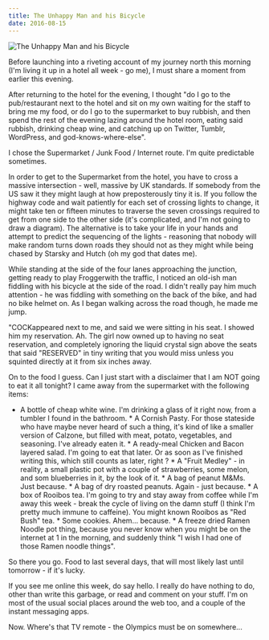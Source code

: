 ```yaml
---
title: The Unhappy Man and his Bicycle
date: 2016-08-15
---
```


![The Unhappy Man and his Bicycle](https://source.unsplash.com/03UCoidYvXw/1600x900)

Before launching into a riveting account of my journey north this morning (I'm living it up in a hotel all week - go me), I must share a moment from earlier this evening.

After returning to the hotel for the evening, I thought "do I go to the pub/restaurant next to the hotel and sit on my own waiting for the staff to bring me my food, or do I go to the supermarket to buy rubbish, and then spend the rest of the evening lazing around the hotel room, eating said rubbish, drinking cheap wine, and catching up on Twitter, Tumblr, WordPress, and god-knows-where-else".

I chose the Supermarket / Junk Food / Internet route. I'm quite predictable sometimes.

In order to get to the Supermarket from the hotel, you have to cross a massive intersection - well, massive by UK standards. If somebody from the US saw it they might laugh at how preposterously tiny it is. If you follow the highway code and wait patiently for each set of crossing lights to change, it might take ten or fifteen minutes to traverse the seven crossings required to get from one side to the other side (it's complicated, and I'm not going to draw a diagram). The alternative is to take your life in your hands and attempt to predict the sequencing of the lights - reasoning that nobody will make random turns down roads they should not as they might while being chased by Starsky and Hutch (oh my god that dates me).

While standing at the side of the four lanes approaching the junction, getting ready to play Froggerwith the traffic, I noticed an old-ish man fiddling with his bicycle at the side of the road. I didn't really pay him much attention - he was fiddling with something on the back of the bike, and had no bike helmet on. As I began walking across the road though, he made me jump.

"COCKappeared next to me, and said we were sitting in his seat. I showed him my reservation. Ah. The girl now owned up to having no seat reservation, and completely ignoring the liquid crystal sign above the seats that said "RESERVED" in tiny writing that you would miss unless you squinted directly at it from six inches away.

On to the food I guess. Can I just start with a disclaimer that I am NOT going to eat it all tonight? I came away from the supermarket with the following items:

 * A bottle of cheap white wine. I'm drinking a glass of it right now, from a    tumbler I found in the bathroom.          * A Cornish Pasty. For those stateside who have maybe never heard of such a    thing, it's kind of like a smaller version of Calzone, but filled with meat,    potato, vegetables, and seasoning. I've already eaten it.          * A ready-meal Chicken and Bacon layered salad. I'm going to eat that later. Or    as soon as I've finished writing this, which still counts as later, right ?          * A "Fruit Medley" - in reality, a small plastic pot with a couple of    strawberries, some melon, and som blueberries in it, by the look of it.          * A bag of peanut M&Ms. Just because.          * A bag of dry roasted peanuts. Again - just because.          * A box of Rooibos tea. I'm going to try and stay away from coffee while I'm    away this week - break the cycle of living on the damn stuff (I think I'm    pretty much immune to caffeine). You might known Rooibos as "Red Bush" tea.          * Some cookies. Ahem... because.          * A freeze dried Ramen Noodle pot thing, because you never know when you might    be on the internet at 1 in the morning, and suddenly think "I wish I had one    of those Ramen noodle things".        

So there you go. Food to last several days, that will most likely last until tomorrow - if it's lucky.

If you see me online this week, do say hello. I really do have nothing to do, other than write this garbage, or read and comment on your stuff. I'm on most of the usual social places around the web too, and a couple of the instant messaging apps.

Now. Where's that TV remote - the Olympics must be on somewhere...